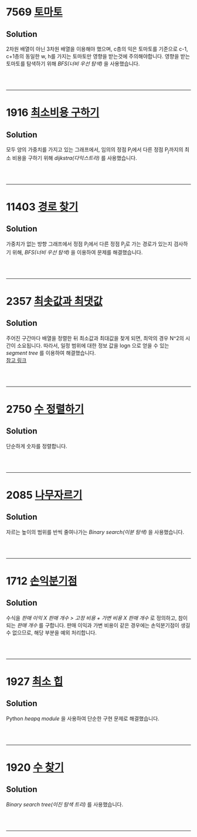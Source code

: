 # 7569 [토마토](https://www.acmicpc.net/problem/7569)
## Solution

2차원 배열이 아닌 3차원 배열을 이용해야 했으며, c층의 익은 토마토를 기준으로 c-1, c+1층의 동일한 w, h를 가지는 토마토만 영향을 받는것에 주의해야합니다. 영향을 받는 토마토를 탐색하기 위해 _BFS(너비 우선 탐색)_ 을 사용했습니다.

</br></br>

---

# 1916 [최소비용 구하기](https://www.acmicpc.net/problem/1916)
## Solution

모두 양의 가중치를 가지고 있는 그래프에서, 임의의 정점 P<sub>i</sub>에서 다른 정점 P<sub>j</sub>까지의 최소 비용을 구하기 위해 _dijkstra(다익스트라)_ 를 사용했습니다. 

</br></br>

---

# 11403 [경로 찾기](https://www.acmicpc.net/problem/11403)
## Solution

가중치가 없는 방향 그래프에서 정점 P<sub>i</sub>에서 다른 정점 P<sub>j</sub>로 가는 경로가 있는지 검사하기 위해, _BFS(너비 우선 탐색)_ 을 이용하여 문제를 해결했습니다.

</br></br>

---

# 2357 [최솟값과 최댓값](https://www.acmicpc.net/problem/2357)
## Solution

주어진 구간마다 배열을 정렬한 뒤 최소값과 최대값을 찾게 되면, 최악의 경우 N^2의 시간이 소요됩니다. 따라서, 일정 범위에 대한 정보 값을 logn 으로 얻을 수 있는 _segment tree_ 를 이용하여 해결했습니다.  
[참고 링크](https://www.acmicpc.net/blog/view/9)

</br></br>

---

# 2750 [수 정렬하기](https://www.acmicpc.net/problem/2750)
## Solution

단순하게 숫자를 정렬합니다.

</br></br>

---

# 2085 [나무자르기](https://www.acmicpc.net/problem/2805)
## Solution

자르는 높이의 범위를 반씩 줄여나가는 _Binary search(이분 탐색)_ 을 사용했습니다.

</br></br>

---

# 1712 [손익분기점](https://www.acmicpc.net/problem/1712)
## Solution

수식을 _판매 이익 X 판매 개수 > 고정 비용 + 가변 비용 X 판매 개수_ 로 정의하고, 참이 되는 _판매 개수_ 를 구합니다. 판매 이익과 가변 비용이 같은 경우에는 손익분기점이 생길 수 없으므로, 해당 부분을 예외 처리합니다.

</br></br>

---

# 1927 [최소 힙](https://www.acmicpc.net/problem/1927)
## Solution

Python _heapq module_ 을 사용하여 단순한 구현 문제로 해결했습니다.

</br></br>

---

# 1920 [수 찾기](https://www.acmicpc.net/problem/1920)
## Solution

_Binary search tree(이진 탐색 트리)_ 를 사용했습니다.

</br></br>

---
